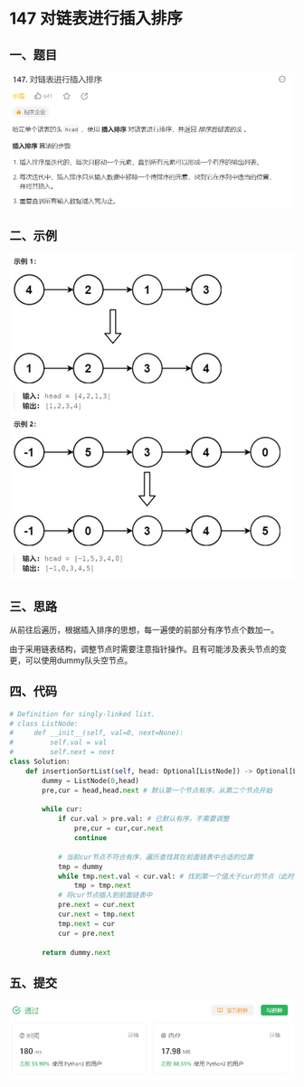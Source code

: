 # 147 对链表进行插入排序

## 一、题目

![image-20231117111042031](./assets/image-20231117111042031.png)



## 二、示例

![image-20231117111102591](./assets/image-20231117111102591.png)



## 三、思路

从前往后遍历，根据插入排序的思想，每一遍使的前部分有序节点个数加一。

由于采用链表结构，调整节点时需要注意指针操作。且有可能涉及表头节点的变更，可以使用dummy队头空节点。



## 四、代码

```python
# Definition for singly-linked list.
# class ListNode:
#     def __init__(self, val=0, next=None):
#         self.val = val
#         self.next = next
class Solution:
    def insertionSortList(self, head: Optional[ListNode]) -> Optional[ListNode]:
        dummy = ListNode(0,head)
        pre,cur = head,head.next # 默认第一个节点有序，从第二个节点开始

        while cur:
            if cur.val > pre.val: # 已默认有序，不需要调整
                pre,cur = cur,cur.next
                continue
            
            # 当前cur节点不符合有序，遍历查找其在前面链表中合适的位置
            tmp = dummy
            while tmp.next.val < cur.val: # 找到第一个值大于cur的节点（此时tmp指向其前一节点）
                tmp = tmp.next
            # 将cur节点插入到前面链表中
            pre.next = cur.next
            cur.next = tmp.next
            tmp.next = cur
            cur = pre.next
        
        return dummy.next
```



## 五、提交

![image-20231117112250096](./assets/image-20231117112250096.png)